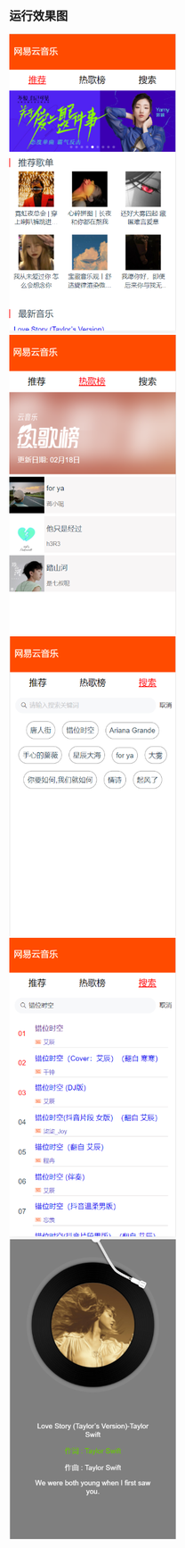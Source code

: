 ## 运行效果图
<img src="https://github.com/tangshiwu/music/blob/master/pic/%E9%A6%96%E9%A1%B5.png?raw=true" alt="首页" style="display:inline" width="300" height="537" />
<img src="https://github.com/tangshiwu/music/blob/master/pic/%E7%83%AD%E6%AD%8C%E6%A6%9C.png?raw=true" alt="热歌榜" style="display:inline" width="300" height="537" />
<img src="https://github.com/tangshiwu/music/blob/master/pic/%E6%90%9C%E7%B4%A2%E9%A1%B5.png?raw=true" alt="搜索页" style="display:inline" width="300" height="537" />
<img src="https://github.com/tangshiwu/music/blob/master/pic/%E6%90%9C%E7%B4%A2%E7%BB%93%E6%9E%9C.png?raw=true" alt="搜索结果" style="display:inline" width="300" height="537" />
<img src="https://github.com/tangshiwu/music/blob/master/pic/%E6%92%AD%E6%94%BE%E9%A1%B5.png?raw=true" alt="播放页" style="display:inline" width="300" height="537" />
